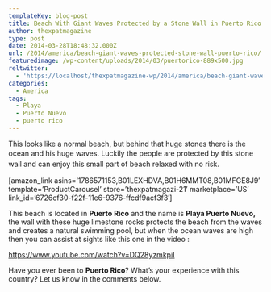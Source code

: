 ```yaml
---
templateKey: blog-post
title: Beach With Giant Waves Protected by a Stone Wall in Puerto Rico
author: thexpatmagazine
type: post
date: 2014-03-28T18:48:32.000Z
url: /2014/america/beach-giant-waves-protected-stone-wall-puerto-rico/
featuredimage: /wp-content/uploads/2014/03/puertorico-889x500.jpg
reltwitter:
  - 'https://localhost/thexpatmagazine-wp/2014/america/beach-giant-waves-protected-stone-wall-puerto-rico/?utm_source=ReviveOldPost&utm_medium=social&utm_campaign=ReviveOldPost'
categories:
  - America
tags:
  - Playa
  - Puerto Nuevo
  - puerto rico
---
```


This looks like a normal beach, but behind that huge stones there is the ocean and his huge waves. <span style="line-height: 1.5em;">Luckily the people are protected by this stone wall and can enjoy this small part of beach relaxed with no risk.<!--more--></span>

[amazon\_link asins=&#8217;1786571153,B01LEXHDVA,B01H6MMT08,B01MFGE8J9&#8242; template=&#8217;ProductCarousel&#8217; store=&#8217;thexpatmagazi-21&#8242; marketplace=&#8217;US&#8217; link\_id=&#8217;6726cf30-f22f-11e6-9376-ffcdf9acf3f3&#8242;]

This beach is located in **Puerto Rico** and the name is **Playa Puerto Nuevo,** the wall with these huge limestone rocks protects the beach from the waves and creates a natural swimming pool, but when the ocean waves are high then you can assist at sights like this one in the video :

https://www.youtube.com/watch?v=DQ28yzmkpiI

Have you ever been to **Puerto Rico**? What&#8217;s your experience with this country? Let us know in the comments below.

&nbsp;

&nbsp;
